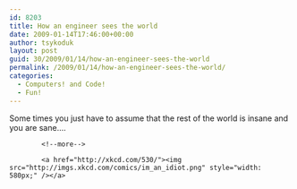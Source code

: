 ```yaml
---
id: 8203
title: How an engineer sees the world
date: 2009-01-14T17:46:00+00:00
author: tsykoduk
layout: post
guid: 30/2009/01/14/how-an-engineer-sees-the-world
permalink: /2009/01/14/how-an-engineer-sees-the-world/
categories:
  - Computers! and Code!
  - Fun!
---
```

Some times  you just have to assume that the rest of the world is insane and you are sane....

            <!--more-->

            <a href="http://xkcd.com/530/"><img src="http://imgs.xkcd.com/comics/im_an_idiot.png" style="width: 580px;" /></a>